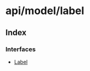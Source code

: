 # api/model/label

## Index

### Interfaces

- [Label](/reference/api/model/label/interfaces/Label.md)

